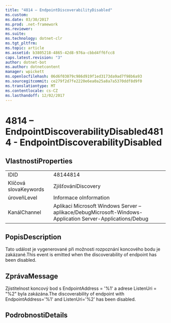 ```yaml
---
title: "4814 – EndpointDiscoverabilityDisabled"
ms.custom: 
ms.date: 03/30/2017
ms.prod: .net-framework
ms.reviewer: 
ms.suite: 
ms.technology: dotnet-clr
ms.tgt_pltfrm: 
ms.topic: article
ms.assetid: b3805218-4865-42d8-976a-cbbd4ff6fcc8
caps.latest.revision: "3"
author: dotnet-bot
ms.author: dotnetcontent
manager: wpickett
ms.openlocfilehash: 06d6f03079c986d919f1ed3173da9ad7f98b6a93
ms.sourcegitcommit: ce279f2d7fe2220e6ea0a25a8a7a5370ddf8d9f0
ms.translationtype: MT
ms.contentlocale: cs-CZ
ms.lasthandoff: 12/02/2017
---
```

# <a name="4814---endpointdiscoverabilitydisabled"></a><span data-ttu-id="e9a0b-102">4814 – EndpointDiscoverabilityDisabled</span><span class="sxs-lookup"><span data-stu-id="e9a0b-102">4814 - EndpointDiscoverabilityDisabled</span></span>
## <a name="properties"></a><span data-ttu-id="e9a0b-103">Vlastnosti</span><span class="sxs-lookup"><span data-stu-id="e9a0b-103">Properties</span></span>  
  
|||  
|-|-|  
|<span data-ttu-id="e9a0b-104">ID</span><span class="sxs-lookup"><span data-stu-id="e9a0b-104">ID</span></span>|<span data-ttu-id="e9a0b-105">4814</span><span class="sxs-lookup"><span data-stu-id="e9a0b-105">4814</span></span>|  
|<span data-ttu-id="e9a0b-106">Klíčová slova</span><span class="sxs-lookup"><span data-stu-id="e9a0b-106">Keywords</span></span>|<span data-ttu-id="e9a0b-107">Zjišťování</span><span class="sxs-lookup"><span data-stu-id="e9a0b-107">Discovery</span></span>|  
|<span data-ttu-id="e9a0b-108">úroveň</span><span class="sxs-lookup"><span data-stu-id="e9a0b-108">Level</span></span>|<span data-ttu-id="e9a0b-109">Informace o</span><span class="sxs-lookup"><span data-stu-id="e9a0b-109">Information</span></span>|  
|<span data-ttu-id="e9a0b-110">Kanál</span><span class="sxs-lookup"><span data-stu-id="e9a0b-110">Channel</span></span>|<span data-ttu-id="e9a0b-111">Aplikaci Microsoft Windows Server – aplikace/Debug</span><span class="sxs-lookup"><span data-stu-id="e9a0b-111">Microsoft-Windows-Application Server-Applications/Debug</span></span>|  
  
## <a name="description"></a><span data-ttu-id="e9a0b-112">Popis</span><span class="sxs-lookup"><span data-stu-id="e9a0b-112">Description</span></span>  
 <span data-ttu-id="e9a0b-113">Tato událost je vygenerované při možnosti rozpoznání koncového bodu je zakázané.</span><span class="sxs-lookup"><span data-stu-id="e9a0b-113">This event is emitted when the discoverability of endpoint has been disabled.</span></span>  
  
## <a name="message"></a><span data-ttu-id="e9a0b-114">Zpráva</span><span class="sxs-lookup"><span data-stu-id="e9a0b-114">Message</span></span>  
 <span data-ttu-id="e9a0b-115">Zjistitelnost koncový bod s EndpointAddress = '%1' a adrese ListenUri = "%2" byla zakázána.</span><span class="sxs-lookup"><span data-stu-id="e9a0b-115">The discoverability of endpoint with EndpointAddress='%1' and ListenUri='%2' has been disabled.</span></span>  
  
## <a name="details"></a><span data-ttu-id="e9a0b-116">Podrobnosti</span><span class="sxs-lookup"><span data-stu-id="e9a0b-116">Details</span></span>

